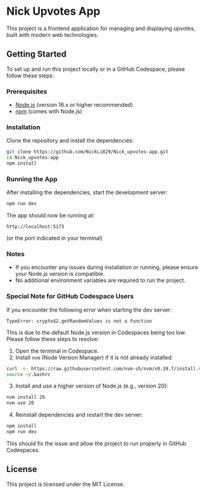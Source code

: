 # Nick Upvotes App

This project is a frontend application for managing and displaying upvotes, built with modern web technologies.

## Getting Started

To set up and run this project locally or in a GitHub Codespace, please follow these steps:

### Prerequisites

- [Node.js](https://nodejs.org/) (version 16.x or higher recommended)
- [npm](https://www.npmjs.com/) (comes with Node.js)

### Installation

Clone the repository and install the dependencies:

```bash
git clone https://github.com/NickLi829/Nick_upvotes-app.git
cd Nick_upvotes-app
npm install
```

### Running the App

After installing the dependencies, start the development server:

```bash
npm run dev
```

The app should now be running at:

```
http://localhost:5173
```
(or the port indicated in your terminal)

### Notes

- If you encounter any issues during installation or running, please ensure your Node.js version is compatible.
- No additional environment variables are required to run the project.

### Special Note for GitHub Codespace Users

If you encounter the following error when starting the dev server:

```
TypeError: crypto$2.getRandomValues is not a function
```

This is due to the default Node.js version in Codespaces being too low. Please follow these steps to resolve:

1. Open the terminal in Codespace.
2. Install `nvm` (Node Version Manager) if it is not already installed:

```bash
curl -o- https://raw.githubusercontent.com/nvm-sh/nvm/v0.39.7/install.sh | bash
source ~/.bashrc
```

3. Install and use a higher version of Node.js (e.g., version 20):

```bash
nvm install 20
nvm use 20
```

4. Reinstall dependencies and restart the dev server:

```bash
npm install
npm run dev
```

This should fix the issue and allow the project to run properly in GitHub Codespaces.

## License

This project is licensed under the MIT License.
